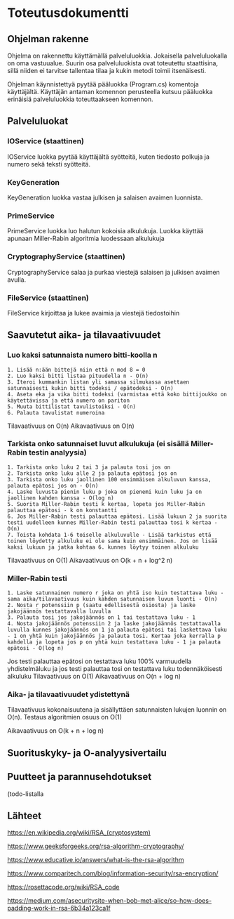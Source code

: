 # Toteutusdokumentti

## Ohjelman rakenne
Ohjelma on rakennettu käyttämällä palveluluokkia. Jokaisella palveluluokalla on oma vastuualue. Suurin osa palveluluokista ovat toteutettu staattisina, sillä niiden ei tarvitse tallentaa tilaa ja kukin metodi toimii itsenäisesti. 

Ohjelman käynnistettyä pyytää pääluokka (Program.cs) komentoja käyttäjältä. Käyttäjän antaman komennon perusteella kutsuu pääluokka erinäisiä palveluluokkia toteuttaakseen komennon.

## Palveluluokat
### IOService (staattinen)
IOService luokka pyytää käyttäjältä syötteitä, kuten tiedosto polkuja ja numero sekä teksti syötteitä.

### KeyGeneration 
KeyGeneration luokka vastaa julkisen ja salaisen avaimen luonnista. 

### PrimeService
PrimeService luokka luo halutun kokoisia alkulukuja. Luokka käyttää apunaan Miller-Rabin algoritmia luodessaan alkulukuja

### CryptographyService (staattinen)
CryptographyService salaa ja purkaa viestejä salaisen ja julkisen avaimen avulla.

### FileService (staattinen)
FileService kirjoittaa ja lukee avaimia ja viestejä tiedostoihin

## Saavutetut aika- ja tilavaativuudet
### Luo kaksi satunnaista numero bitti-koolla n
```
1. Lisää n:ään bittejä niin että n mod 8 = 0
2. Luo kaksi bitti listaa pituudella n - O(n)
3. Iteroi kummankin listan yli samassa silmukassa asettaen satunnaisesti kukin bitti todeksi / epätodeksi - O(n)
4. Aseta eka ja vika bitti todeksi (varmistaa että koko bittijoukko on käytettävissa ja että numero on pariton
5. Muuta bittilistat tavulistoiksi - O(n)
6. Palauta tavulistat numeroina
```
Tilavaativuus on O(n)
Aikavaativuus on O(n)

### Tarkista onko satunnaiset luvut alkulukuja (ei sisällä Miller-Rabin testin analyysia)
```
1. Tarkista onko luku 2 tai 3 ja palauta tosi jos on
2. Tarkista onko luku alle 2 ja palauta epätosi jos on
3. Tarkista onko luku jaollinen 100 ensimmäisen alkuluvun kanssa, palauta epätosi jos on - O(n)
4. Laske luvusta pienin luku p joka on pienemi kuin luku ja on jaollinen kahden kanssa - O(log n)
5. Suorita Miller-Rabin testi k kertaa, lopeta jos Miller-Rabin palauttaa epätosi - k on konstantti
6. Jos Miller-Rabin testi palauttaa epätosi. Lisää lukuun 2 ja suorita testi uudelleen kunnes Miller-Rabin testi palauttaa tosi k kertaa - O(n)
7. Toista kohdata 1-6 toiselle alkuluvulle - Lisää tarkistus että toinen löydetty alkuluku ei ole sama kuin ensimmäinen. Jos on lisää kaksi lukuun ja jatka kohtaa 6. kunnes löytyy toinen alkuluku
```
Tilavaativuus on O(1)
Aikavaativuus on O(k + n + log^2 n)

### Miller-Rabin testi
```
1. Laske satunnainen numero r joka on yhtä iso kuin testattava luku - sama aika/tilavaativuus kuin kahden satunnaisen luvun luonti - O(n)
2. Nosta r potenssiin p (saatu edellisestä osiosta) ja laske jakojäännös testattavalla luvulla
3. Palauta tosi jos jakojäännös on 1 tai testattava luku - 1
4. Nosta jakojäännös potenssiin 2 ja laske jakojäännös testattavalla luvulla kunnes jakojäännös on 1 ja palauta epätosi tai laskettava luku - 1 on yhtä kuin jakojäännös ja palauta tosi. Kertaa joka kerralla p kahdella ja lopeta jos p on yhtä kuin testattava luku - 1 ja palauta epätosi - O(log n) 
```
Jos testi palauttaa epätosi on testattava luku 100% varmuudella yhdistelmäluku ja jos testi palauttaa tosi on testattava luku todennäköisesti alkuluku 
Tilavaativuus on O(1)
Aikavaativuus on O(n + log n)

### Aika- ja tilavaativuudet ydistettynä
Tilavaativuus kokonaisuutena ja sisällyttäen satunnaisten lukujen luonnin on O(n). Testaus algoritmien osuus on O(1)

Aikavaativuus on O(k + n + log n)

## Suorituskyky- ja O-analyysivertailu


## Puutteet ja parannusehdotukset
(todo-listalla

## Lähteet
https://en.wikipedia.org/wiki/RSA_(cryptosystem)

https://www.geeksforgeeks.org/rsa-algorithm-cryptography/

https://www.educative.io/answers/what-is-the-rsa-algorithm

https://www.comparitech.com/blog/information-security/rsa-encryption/

https://rosettacode.org/wiki/RSA_code

https://medium.com/asecuritysite-when-bob-met-alice/so-how-does-padding-work-in-rsa-6b34a123ca1f
